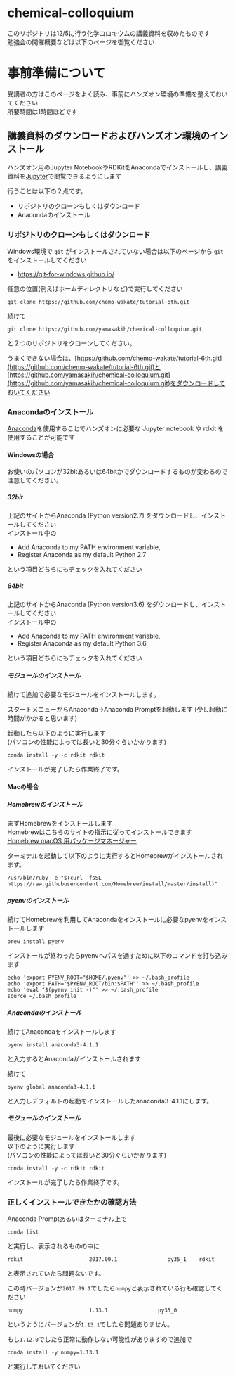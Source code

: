 # chemical-colloquium 
このリポジトリは12/5に行う化学コロキウムの講義資料を収めたものです  
勉強会の開催概要などは以下のページを御覧ください  

# 事前準備について

受講者の方はこのページをよく読み、事前にハンズオン環境の準備を整えておいてください  
所要時間は1時間ほどです  

## 講義資料のダウンロードおよびハンズオン環境のインストール
ハンズオン用のJupyter NotebookやRDKitをAnacondaでインストールし、講義資料を[Jupyter](http://jupyter.org/)で閲覧できるようにします

行うことは以下の２点です。

- リポジトリのクローンもしくはダウンロード
- Anacondaのインストール

### リポジトリのクローンもしくはダウンロード
Windows環境で `git` がインストールされていない場合は以下のページから `git` をインストールしてください  
- https://git-for-windows.github.io/

任意の位置(例えばホームディレクトリなど)で実行してください  

```
git clone https://github.com/chemo-wakate/tutorial-6th.git
```

続けて

```
git clone https://github.com/yamasakih/chemical-colloquium.git
```

と２つのリポジトリをクローンしてください。

うまくできない場合は、[https://github.com/chemo-wakate/tutorial-6th.git](https://github.com/chemo-wakate/tutorial-6th.git)と  
[https://github.com/yamasakih/chemical-colloquium.git](https://github.com/yamasakih/chemical-colloquium.git)をダウンロードしておいてください

### Anacondaのインストール
[Anaconda](https://www.anaconda.com/download/)を使用することでハンズオンに必要な Jupyter notebook や rdkit を使用することが可能です

#### Windowsの場合
お使いのパソコンが32bitあるいは64bitかでダウンロードするものが変わるので注意してください。

##### 32bit
上記のサイトからAnaconda (Python version2.7) をダウンロードし、インストールしてください  
インストール中の  

- Add Anaconda to my PATH environment variable, 
- Register Anaconda as my default Python 2.7

という項目どちらにもチェックを入れてください

##### 64bit
上記のサイトからAnaconda (Python version3.6) をダウンロードし、インストールしてください  
インストール中の  

- Add Anaconda to my PATH environment variable, 
- Register Anaconda as my default Python 3.6

という項目どちらにもチェックを入れてください

##### モジュールのインストール
続けて追加で必要なモジュールをインストールします。

スタートメニューからAnaconda→Anaconda Promptを起動します
(少し起動に時間がかかると思います)

起動したら以下のように実行します  
(パソコンの性能によっては長いと30分ぐらいかかります)

```
conda install -y -c rdkit rdkit
```

インストールが完了したら作業終了です。

#### Macの場合
##### Homebrewのインストール
まずHomebrewをインストールします  
Homebrewはこちらのサイトの指示に従ってインストールできます  
[Homebrew macOS 用パッケージマネージャー](https://brew.sh/index_ja.html)

ターミナルを起動して以下のように実行するとHomebrewがインストールされます。

```
/usr/bin/ruby -e "$(curl -fsSL https://raw.githubusercontent.com/Homebrew/install/master/install)"
```

##### pyenvのインストール
続けてHomebrewを利用してAnacondaをインストールに必要なpyenvをインストールします

```
brew install pyenv
```

インストールが終わったらpyenvへパスを通すために以下のコマンドを打ち込みます

```
echo 'export PYENV_ROOT="$HOME/.pyenv"' >> ~/.bash_profile
echo 'export PATH="$PYENV_ROOT/bin:$PATH"' >> ~/.bash_profile
echo 'eval "$(pyenv init -)"' >> ~/.bash_profile
source ~/.bash_profile
```

##### Anacondaのインストール
続けてAnacondaをインストールします

```
pyenv install anaconda3-4.1.1
```

と入力するとAnacondaがインストールされます

続けて

```
pyenv global anaconda3-4.1.1
```

と入力しデフォルトの起動をインストールしたanaconda3-4.1.1にします。

##### モジュールのインストール
最後に必要なモジュールをインストールします  
以下のように実行します  
(パソコンの性能によっては長いと30分ぐらいかかります)

```
conda install -y -c rdkit rdkit
```

インストールが完了したら作業終了です。

### 正しくインストールできたかの確認方法
Anaconda Promptあるいはターミナル上で

```
conda list
```

と実行し、表示されるものの中に

```
rdkit                     2017.09.1                py35_1    rdkit
```

と表示されていたら問題ないです。

この時バージョンが`2017.09.1`でしたら`numpy`と表示されている行も確認してください

```
numpy                     1.13.1                py35_0
```

というようにバージョンが`1.13.1`でしたら問題ありません。

もし`1.12.0`でしたら正常に動作しない可能性がありますので追加で

```
conda install -y numpy=1.13.1
```

と実行しておいてください
